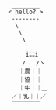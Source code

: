 ``` ________
< hello? >
 --------
  \
   \
    \

     iﾆﾆi
    /   /ヽ
   ｜農｜｜
   ｜協｜｜
   ｜牛｜｜＿
 ／｜乳｜｜／
 ￣￣￣￣￣
```
